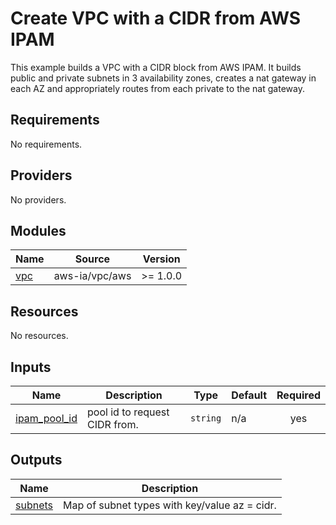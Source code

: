 <!-- BEGIN_TF_DOCS -->
# Create VPC with a CIDR from AWS IPAM

This example builds a VPC with a CIDR block from AWS IPAM. It builds public and private subnets in 3 availability zones, creates a nat gateway in each AZ and appropriately routes from each private to the nat gateway.

## Requirements

No requirements.

## Providers

No providers.

## Modules

| Name | Source | Version |
|------|--------|---------|
| <a name="module_vpc"></a> [vpc](#module\_vpc) | aws-ia/vpc/aws | >= 1.0.0 |

## Resources

No resources.

## Inputs

| Name | Description | Type | Default | Required |
|------|-------------|------|---------|:--------:|
| <a name="input_ipam_pool_id"></a> [ipam\_pool\_id](#input\_ipam\_pool\_id) | pool id to request CIDR from. | `string` | n/a | yes |

## Outputs

| Name | Description |
|------|-------------|
| <a name="output_subnets"></a> [subnets](#output\_subnets) | Map of subnet types with key/value az = cidr. |
<!-- END_TF_DOCS -->
